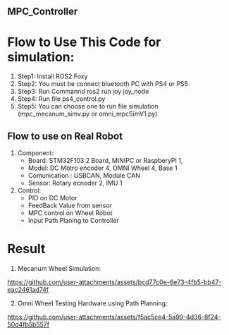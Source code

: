 ## MPC_Controller
# Flow to Use This Code for simulation:
1. Step1: Install ROS2 Foxy
2. Step2: You must be connect bluetooth PC with PS4 or PS5
3. Step3: Run Commannd ros2 run joy joy_node
4. Step4: Run file ps4_control.py
5. Step5: You can choose one to run file simulation (mpc_mecanum_simv.py or omni_mpcSimV1.py)

## Flow to use on Real Robot
1. Component:
   - Board: STM32F103 2 Board, MINIPC or RaspberyPI 1,
   - Model: DC Motro encoder 4, OMNI Wheel 4, Base 1
   - Comunication : USBCAN, Module CAN
   - Sensor: Rotary ecnoder 2, IMU 1
2. Control:
   - PID on DC Motor
   - FeedBack Value from sensor
   - MPC control on Wheel Robot
   - Input Path Planing to Controller
# Result 
1. Mecanum Wheel Simulation:
   
https://github.com/user-attachments/assets/bcd77c0e-6e73-4fb5-bb47-eac2461ad74f

2. Omni Wheel Testing Hardware using Path Planning:

https://github.com/user-attachments/assets/f5ac5ce4-5a99-4d36-8f24-50d4fb5b557f
